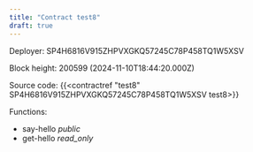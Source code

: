 ```yaml
---
title: "Contract test8"
draft: true
---
```

Deployer: SP4H6816V915ZHPVXGKQ57245C78P458TQ1W5XSV


 



Block height: 200599 (2024-11-10T18:44:20.000Z)

Source code: {{<contractref "test8" SP4H6816V915ZHPVXGKQ57245C78P458TQ1W5XSV test8>}}

Functions:

* say-hello _public_
* get-hello _read_only_
